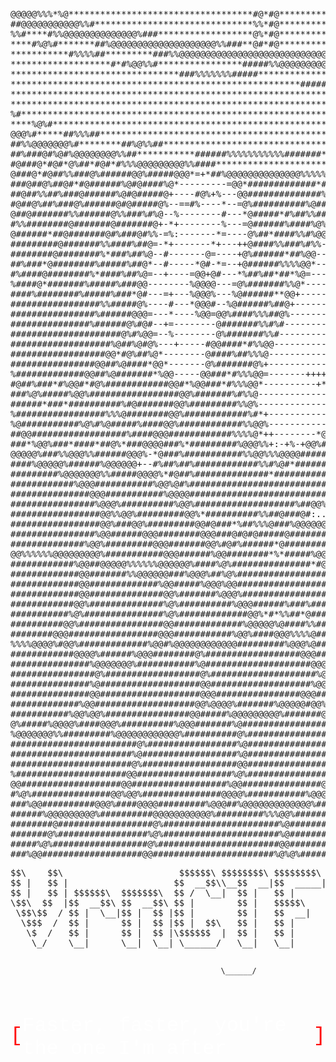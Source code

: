 
<div class="flex flex-col items-center gap-4">
  <pre class="text-[2pt] text-colored bg-gradient-to-br from-purple-800 to-blue-500 via-gray-300">
@@@@@%%%*%@***********************************#@*#@****************%*=====%++@-----@#===*@######@@@@@@@@@@@@@@@@@@@@@@@@@@@@@@@@@@@@@@###################%@#####%@@@@@@@@@@@@@@@@@@@%#################@@@@@%###
##@@@@@@@@@@@%%#******************************%%*#@****************@*=====#*=@+----%@===#@######@@@@@@@@@@@@@@@@@@@@@@@@@@@@@@@@@@@@############################%@@@@@@@@@@@@@@@@@@@%#################@@@@@@###
%%#****#%%@@@@@@@@@@@@@@%###******************@%*#@****************@*=====*#=%*----*@===%@######@@@@@@@@@@@@@@@@@@@@@@@@@@@@@@@@@@@#############################%@@@@@@@@@@@@@@@@@@@##################@@@@@@@##
****#%@%#*******##%@@@@@@@@@@@@@@@@@@@@%%###**@#*#@****************@+=====*%=%#----+@===%@######@@@@@@@@@@@@@@@@@@@@@@@@@@@@@@##@%##############################%@@@@@@@@@@@@@@@@@@@##################@@@@@@@@#
***********#%%%%##*********###%%@@@@@@@@@@@@@@@@@@@@@@@@@@@@@@%%%%@@******#%*%@##%%@@@@@@@######@@@@@@@@@@@@@@@@@@@@@@@@@@@@%###################################%@@@@@@@@@@@@@@@@@@@##################@@@@@@@@%
*******************#*#%@@%%#****************#####%%@@@@@@@@@@@@@@@@@@@@@@@@@@@@%%####***@%######@@@@@@@@@@@@@@@@@@@@@@@@@@@%####################################%@@@@@@@@@@@@@@@@@@@############@##%%#%@@@@@@@@
********************************###%%%%%%%#####************************************###%%@%######@@@@@@@@@@@@@@@@@@@@@@@@@@@%#######@@%##########################%@@@@@@@@@@@@@@@@@@@#########%%@@@####%@@@@@@@@
*******************************************************#######%%%%%%%%%%######*********#@%######@@@@@@@@@@@@@@@@@@@@@@@@@@@#####################################%@@@@@@@@@@@@@@@@@@@%#######@@@@@@@@@@@@@@@@@@@
***************************************************************************************%@#######@@@@@@@@@@@@@@@@@@@@@@@@@@@#####################################%@@@@@@@@@@@@@@@@@@@%##################@@@@@@@@
***************************************************************************************%@#######%@@@@@@@@@@@@@@@@@@@@@@@@@@######################################@@@@@@@@@@@@@@@@@@@%##################@@@@@@@@
%#*************************************************************************************@@########@@@@@@@@@@@@@@@@@@@@@@@@@@#####%@@@%%##################%%%######@@@@@@@@@@@@@@@@@@@%##################@@@@@@@@
****%@%#*******************************************************************************@@######@@@@@@@@@@@@@@@@@@@@@@@@@@@@###%@@@@@@%###########################@@@@@@@@@@@@@@@@@@@%##################@@@@@@@@
@@@%#*****##%%%##**********************************************************************@%###@@@@@@@@@@@@@@@@@@@@@@@@@@@@@@@%@@@@@@%##############################@@@@@@@@@@@@@@@@@@@@@@@@%%%%##########@@@@@@@@
##%%@@@@@@@%#********##%@%%##*********************************************************#@%##%@@@@@@@@@@@@@@@@@@@@@@@@@@@@@@@@@@@@#################################@@@@@@@@@@@@@@@@@@@%##################@@@@@@@@
##%###@#%@#%@@@@@@@@%%##***********######%%%%%%%%%%%#######*******#########%%%%%@@@@@%%@####@@@@@@@@@@@@@@@@@@@@@@@@@@@@@@@@@@##################################%@@@@@@@@@@@@@@@@@@@%%@##############%#@@@@@@@@
#@###@*#@#*@%##*#@#*#%%%@@@@@@@@@%%####***********************************************%@#####@@@@@@@@@@@@@@@@@@@@@@@@@@@@@@@%########@@@%##############%%#######%@@@@@@@@@@@@@@@@@@@%#%###############%@@@@@@@@
@###@*#@##%%###@%######@@%#####@@@*=+*##%@@@@@@@@@@@@@@%%%%%%%%%%%%%%%%%%%@@@@@@%@@@++#@##########@@@@@@@@@@@@@@@@@@@@@@@@@#####@@%##****#@@####################%@@@@@@@@@@@@@@@@@@@%##################%@@@@@@@
###@##@%##@#*#@######%@#@####%@*---------=@@*#############*###@%#@--------------=@@@==%@##########@@@@@@@@@@@@@@@@@@@@@@@@@####@#*#%%%****#@@@%##%%@@@%#########%@@@@@@@@@@@@@@@@@@@@###%##########%@@@%@@@@@@@
##@##%%##%###@######%@#@#####@+----#@%+%---@@##############%@##@+---------------=@@%==%@##########@@@@@@@@@@@@@@@@@@@@@@@@%###@**@@@@@@***#@%%%@%#****##@@######%@@@@@@@@@@@@@@@@@@@@###################@@@@@@@
#@##@%##%###@%######@#@#####@%--==#%----*--=@%##########%@##%@@=-----------------%@#==@%##########%@@@@@@@@@@@@@@@@@@@@@@@%%@%%#*#%##%@***#*******#@%#****%@####%%##%@@#*#@@@@@@@@@@@###################@@@@@@@
@##@#######%%######@%%###%#%@--%--------#---*@#####*#%##%%##@%----------+#--*=---=@*==@%###########@@@@@@@@@@@@@@@@@@@@@@@#*********%@@#**#**********%%*%@@@@@#@#******@%**@@@@@@@@@@###################@@@@@@@
#%%########@#######@#######@+-*+--------%---=@######%####%@%%---------==+#=-------@+=+@%###########@@@@@@@@@@@@@@@@@@@@@%*************#**%**********#%%*******#@@%#*****@#*%@@@@@@@@@%##################@@@@@@@
@######*##@#######@#%###@#%%-=%:-------*=----@%##*####%%#%@@----------+*----#%#*--@+=*@###%@@@#####@@@@@@@@@@@@@@@@@@@@@%*****@%%%#******#@******#****************#@****%%*@@@@@@@@@@%##################@@@@@@@
#########@#######%%####%##@=-*+-------*+---++@####%%###%#%%--------------+%######%@==#@############%@@@@@@@@@@@@@@@@@@%*****##****#%%#****#%%%%#*******###%%%%#****%%**#@#@#**#@@@@@@@########%#########@@@@@@@
########@########%*###%##%@--#-------@=----+@%######*##%@@-------------=@#*##*#*##@==%@###########%@@@@@@@@@@@@@@@@@@@***#**#*********@@%#************%@@**#@@@@%***#@#@#**@%#**#@@@@@###########%@#####%@@@@@@
##%###*@########%#####%##@*--#-----*@#-*=--+@######%%%%@@*------------*%#%+--*@%%@%==%@#############@@@@@@@@@@@@@@@@@%**%#...-@%****#@********#%@%%%%#******#%%@@#***%@*****#@#**#@@@@%#########%%######%@@@@@@
#%####@########%*####%##%@=--+----=@@+@#---*%##%##*##*%@=------------#%%------=%*%#==@%#############@@@@@@@@@@@@@@@@@@%#*.:..:%%@@#*#%********#%*#***#%@*************@@@****#@@@@%#*****%@@@#############@@@@@@
%####@*#######%#####%###@@--------%@@@@---=@%#######%%@*-------------@=---#+-+%**@*==@%#############@@@@@@@@@@@@@@@@@@@*...:%@@...=###@@@%%%%#@#********#@*****#***#%@##@*%@#*******#@#****#@@###########@@@@@@
####%########%#####%###*@#---=+---%@@@%---%@######**@@+-----------------#+#=-%***@+=+@%#############@@@@@@@@@@@@@@@@@@%...*@@@:..:@%..:.**#...:#%@%******%%******#@%****#@#%******#%@@@@##@##%@@@@#######@@@@@@
#################%%#####@%----#---*@@@#--%@######%##@+--------------=-*#*#@+-+%**@+=*@##############%@@@@@@@@@@@@@@@@@=.:%@@@@:.=@@=..=@@%....#-:.:#%#**%#********@#*****%@#*%##@%#*****@#*******%%#%@@##@@@@@@
################%######@@@=---*----%@@=@@%####%%%##@%---------------=+-#.*%--+***@==#@##############%@@@@@@@@@@@@@@@@@.:@@@=@@:=@@@:.#@@@=:.=@::....-@@#*********#%******#%%#*#@*******%**********%#*#*@%@@@@@@
###############%######@%#@#--+=--------@#######%%#%#-----------------#=-%:---***#@==#@###############@@@@@@@@@@@@@@@@#:@@+.#%*#@%@@-#@@@@.:@@:.....+@%#@*****%%#%%*******#%*%#**%#*****@**********%#****%@@@@@@
#####################@%#%@@=--%--------@%#######%%#-------------------@#-----#**#@==%@###############@@@@@@@@@@@@@@@@#%@-.:%##%%%@@@@@@@@-@@#...:+@@+..:@******@@********#%**@***%###**@#********#%*******@@@@@
###################%@##%@#@%---+-----#@@####*#%%@@---------------------+-----%**%%==@%###%###########@@@@@@@@@@@@@@@@@@=.+%*---*%%*=---=*@@@:..:%@@#....*%@#**#%@********@***%#**#%%@%@@***#%%#%@#********#@@@@
##################@@*#@%##%@*--------@####%##%%%@----------------------------%**@#==@%####*%#########@@@@@@@@@@@@@@@@@%##--=%@#----------*#@..*@@@@:..:%#++%@%**#%******#%***#%**#%#@%=========%@#********%@@@@
################@@##%@####*@@*-------@%#######@%+----------------------------%**@*==@#####%=%####%###%@@@@@@@@@%#%#**%*--+@#----+#@@*@@@:-+%.#@@@@#.:%@@#...%%****%#****@****%%**%%#@-========+*=#@%*****%@*@@@
%#############@@##%@#######*%@@-----@@###*#%%%@@=-------++++++==-------------%**@+=+@#####%=%########%@@@@@@@@@*##*#%---#+----#%@@%:=@@=.+%#%#@@@@##@@@%....##@*****#**@#****@#**@###=======*@%===*@%*#%@%**@@@
#@##%###*#%@@#*#@%############@@#*%@@###*#%%%@@*----------+*=*%#=+%=------*--#%%@##%@######**########%@@@@@@@@@*##%*--++----%@@-@@:.*@#..=@@--%#+@@@@@@*..:@#:+@***#%%@*****%%**#@##*======%@%=====@@%#*****@@@
###%@%#####%@@%#################@@%#######%#%%@----------------+----*--------*@@%%%########%-%########@@@@@@@@@@@@=--+----*@%***##%%#@+:.:@@*%:-@@@@@@@=.%@@:..*@#@#***%#**%@***#@*##=====+@+======+@******%@@@
######*###*##########%#@#######@@%#########%%@%-------------------#=-====----=@@############%-%#######@@@@@@@@@@%-------+@@#%*****#%****#@@@#..%@@@@@@@#@@@#..##=@%******#@#****#@#*@==============+@****#@@@@@
%#################%%%@########@@%############%#*+---------------=@--=%%*+#+---@@######%**####%--%#####@@@@@@@@%--**----%%+%@%%@%#*%#*******#%.-@@+:@@@@@@@@*=@@-..+@#****%%%%****%%*#@*============+@#%%#%@@@@@
%@###########%@%#%@#####%####@@%############%%@@%--------------%@------------%@##########%=%###%--+%%#@@@@@@*--=@+---*@*+#*+++++++*%@#*******@##:.%@@@@@@@@@@@@:.-@:*@%#@%#**%@***%%**@%*==========%#****%@@@@@
##@@##################%####@@@############%%%%@*++--------*@@%###*#%@@@@@@@@@@##############+%###@*---------=#@#----%#++*%++++++++++++*%%****#@-.-@@@*@@@@@@@@@-+@@...-%@#*****#%#**##***#%#+====+#%***#@@%@@@@
###*%@@%###*####*##@%*###@@@@###%*#########%@@@%%+:-+%-+@@%##########*%@%############@@######-%#####%@@@@@@@@@:---*@++++##+++++++++++++++###@**#%*@-:@@@@@@@@@@@@@@:*..:%+@@****%#*%%*****#****#%%%@@@@@%##@@@@
@@@@@%###%%@@@%%######@@@%-*@###%###########%%@@%%%@@@@################%@#########%@@@%######%=-######@@@@@#----+@@*++++#%++++++++++++++++##*****%=.#@@%*@@@@@@@@@@@@-+%=...+@%@#****#@%#*%#%#**%*****%@###@@@@
####%@@@@@%######%@@@@@@+--#%##%##%############%%#%@#*############%#%##%@%#####################@=--*%@%*------=@@@@%@@@@@@%++++++++++++++++@******#@@%:.*@@@@@@@@@@@@@@@@-.*=:.-@%******@@#*%#%##%%****#@%#@@@@
#########%@@@@@@@%%#####@@@@%*#@##%##############*#############%#%###%%%@%%######################%%*=-----=#@@@@@@@*+++++#@@*+++++++++++++++#%*****%@+..-:@@@@@@@@@@@@@@@@@=.-.+*:+@#**%%*%%**####%##***@@#@@@@
############%@@@###########%@@%@#%############################@#@#@#%#%%%@@@@@@@@@@@@@@@@@@%##########%@@@@@@@@@@@@*++++++#%%@*+++++++++++++++%@**%%*#@:.:@@%@@@@@@@@@@@@@@@@@@=.::-@@@##**#%******#%@%%@@%%@@@
###############@@@###########%@@@@##########################@%@@@%@%%%#####################%%@@@@%####%@@@@@@@@@@@@@*+++++#*++*%@%*+++++++++++%@@@*****%%@@::@#:=@@@@@@@@@@@@@@#@%@@@#@#****#%*******#%%##@%@@@
################%@@@%##########%@@%###################%##@@%+.=@#################################%@@@%%%%%%#########@#++++##+++++++*#%%@@@@@%#*+++%%*****%@#:.:.*=*@@%@@@@@@@@@@@@@@@*%%%**#@@#***********#@@@@
#################@@%%@@%#########@@%*##########%%##@###@#:...-@%@#######################################%############@@@#+#@+*++++++++++++++++++++++#@#*#@**#%%=*.:#+:@@@@@@@@@@@@@@@*%*@%%#*%%*******%****@@@@
#################@@%###@@%#########@@#@###*%##%%%@###%@@@@@@@###@%##################################################%%+++#@@#+++++++++++++++++++++++++*%@#****#*@#:..:%..*=:@%%@=#@@###%@#***#@#******%****#@@@
################%@@######@@@########@@@###@#@#@#####@###########@@##################################################%%+++++@#@+++++++++++++++++++++++++++*@@****@##@%%=....:@:::.-@%#%#%@@@%%#%%******#%###@@@@
##############%@@%#########@@@#######@@%#@#%######*@############@%##############################################%%###@*+++*@+++%#++++++++++++++++++++++++++@@%@@*******#%@+**:..:*%#@@@%@#***%%%#*****%*##@@#@@
@@%%%%%%@@@@@@@@@%###########@@@######%@@########*%*#####%@@@@@@%#############################################%@####@%@#+++@+++++*@%*++++++++++++++++++*#@%*++++#@%******%%*#*###%@*****#%***@#%#****%#**#@%#@@
############%@@##@@@@@%%%%%%@@@@@@%####%@%###############*#@##@@#############################################%@########%@@@@@+++++++*#%@@@@%%%%%%%@@@%#*+++++++++++*#%@%@@********@******@*#@#*#%@%#@****@@##@@
#############@@#######%%@@@@@@###%@@@%##%@%##################@##@%###################################%%%%####@###########%##@@+++++++++++++++++++++++++++++++++++++++++@#+**#%%%@@@%###%@@%##***#%*#****#@%##%@
#############@@#############%@@#####%@@@%@@####################%@#@%##############################%##%%%%#####@#######%@%%%###@#+++++++++++++++++++++++++++++++++++++%%+++++++++++++%@@%#******#%#******@%###%@
#############@@##############@@%#######%@@@%####################*@#%@##########################################@######%%########@#+++*+++++++++++++++++++++++#%++++%@*++++++++++++++#%%********#%******@%#####@
############@@%##############%@%##########%@@@######%###%####%%###@#@%##########################################@###################%@#+++++++++++++++++*%@#+++*#@#+++++++++++++++++%%#******#**%#***#@%######@
###########%@%###############%@%#############@@%*#*%%##*@######@##%@#@###########################################@@####################@@*++++++++++#@@#+*++#@@#+++++++++++++++++++#+*@****##++#*%#+@%########@
##########@@%################@@#############%@@@@@%@####%%######@@*@#@%#############%%%%%%%########################@@##################%%@@@@@%%%%%%%%%%@@@@*++++++++++++**+++++**+++++++++++*#+++%@##########%
########@@@#################@@@###########%@@%####@@@%%%%@#######@@%%@@#######%@@@@%%@@@%%%%%%%@@@@@##################@%####################################@%*+++++*#%#+++#%%*++++++++++++#*+++%@############%
%%%%@@@@%#@@%#############%@@#%@@@@@@@@@@@@#########%@@@%@####%###@@%@@##%@@@%*++++++++*#@@@%###########################@@%####################################%%%%#%@@@@%*++++++++++++*%@#%@@@%##############%
############@@@@%######%@@@########@%##################@@@####@####@@@#%@@*+++++++++++++++++#@@%##########################@#########################################%######%%@@%%@@@@@@@########@@%############
###############%@@@@@@@%###########%@####################@@@##@%###%@%@@#++++++++++++++++++++++*%@@%#######################@%#######################################%%#####%@@@@@@@@@@@@########%%@@@##########
################@%##################@%####################%@%#@##@##@@#+++++++++++++++++++++++++++*%@@%#####################@%%########################################%@@@@@@@@@@@@@@@@%#####################%
###############%@###################@@###################%@@@@@@#@*#@@*++++++++++++++++++++++++++++++*%@%####################@@#####################################%@@@@@@@@@@@@@@@@@@@@######################
###############@@###################@@@################@@@#####%@@@#@@*+++++++++++++++++++++++++%+++++++#@@@@@@@@@@@@%########@##%%##############################%%####@@@@@@@@@@@@@@@@@@#####################%
#############%@@###################@@%@@@@%#######%@@@@@#@@%######%@@@@@@@@%*+++++++++++++++++++@*++++++++++++++++++++*%@@%###@%#%#%##################################%@@@@@@@@@@@@@@@@@@######################
###########%@@%@@%################@@#####%@@@@@@@@@%#######@@########@@@***%@@@@*+++++++++++++++@%*++++++*@*++++++++++++++#@@%@@##%%#################################@@@@@@@@@@@@@@@@@@@@##@@@@@###############
@%#####%@@@@%####@@@%##########%@@@#######%@################@@#########%@@*+++*#@@@#+++++++++++++#%%++++++*@@@@@@@%#***++++++*%@%###%##############################%#%@@@@@@@@@@@@@@@@@@@@@@@@%################
%@@@@@@@%%#########%@@@@@@@@@@@@%##########@%################@%##########@@%++++++#@@@*+++++++++++++++++++++++++++++++++++++++++@%###################################@****#%@@@@@@@@@@@@@@@@%##################
########################@%#################%@################@@###########%@@**++++++#@@#++++++++++++++*#++++++++++++++++++++++++@%############################%###%@******#@%#%@@@@@@@@@@@###@@@@@%%##########
#######################%@##################%@################@@@@###########@@+++++++++*@@#++++++++++%#++++++++++++++@%++*#%%##*+#@##########################%%###%%%%@%%@@#******%@@@@@@@###@@################
#######################@%##################@@################@@#%@@@@@@@@@@@@@++*++++++++*@@*++++++%%+++++++++++++++++%@@@#+++++++@%########################@%#####%*******@#*******%@@@@@#####################
%#####################@@##################%@%###############@@%#######%@%####@@#+++++++++++#@%+++#@*++++**#########****+++++++++++@%#######################@######@%*******@@%*****#%@@@@@#####################
@@###################@@##################%@@###############@@%#########@@#####@@#++++++++++++@@+@%*%@@@@%%#**++++++**#%%@@@@%*++++@%######################%#####%@*#@%****@@##@%%@@%**#@@@######%%@@@@@@@@@####
#%@%###############@@%@@%###############@@@@%###########%@@@###########%@######@@*+++++++++++#@@@%*++++++++++++++++++++++++++*%@@%@############################%%****#@@@@%*****#@******%@#%@@@@@@@@@@%%%@@@@%#
###%@@##########@@@%####@@@@#########%@@@##%@@@@@@@@@@@@@%#############%@%######@@*+++++++++*@@*++++++++++++++++++++++++++++++++*@@###########################@@%********%%******%%******#@@@@@@@@@@@@%####%@@@
######%@@@@@@@@@%##########@@@@@@@@@@@%#########%%%@@%#################%@%#######@@++++++++*@@++++++++++++++++++++++++++++++++++#@######################%%###@##@#*******#@******#@*******%@@@@@%%###########%#
########@##################@%######################%@##################@@@@######%@*++++++*@@++++++++++++++++++++***+++++++++++#@#######################%##%@#**@#*******#@%******%%*******%@###%%%@@%#########
#######@%#################%@%######################%@#################%@%#@@######@@+++++*@@+++++++++++++++++*@@%%@%%@@@%*++++@@##########################@%****%@%###%@@@#%@%%%@@@@*******#@@@@@@@@@@@########
#####%@%##################@%#######################@@################%@%###@@#####@@@*++*@@++++++++++++++++*@%******#%**#@@*%@%##########################@@*******%@@%%#*#**%%##***@%###%@@@@@@@@@@@@@@%#######
###%@@###################@@#######################%@%@%############%@@######@%####%@@@@*@@+++++++++++++++*%@@%%#*%@@@@@@@@@@%############################@@*******%%********@#******#@####**#@@@@@@@@@@%#######
</pre><pre class="text-sm xl:text-xs text-colored bg-gradient-to-br from-purple-800 to-blue-500 via-gray-300">
$$\    $$\                      $$$$$$\ $$$$$$$$\ $$$$$$$$\        $$$$$$\   $$$$$$\   $$$$$$\  $$\   $$\ 
$$ |   $$ |                    $$  __$$\\__$$  __|$$  _____|      $$  __$$\ $$$ __$$\ $$  __$$\ $$ |  $$ |
$$ |   $$ | $$$$$$\  $$$$$$$\  $$ /  \__|  $$ |   $$ |            \__/  $$ |$$$$\ $$ |\__/  $$ |$$ |  $$ |
\$$\  $$  |$$  __$$\ $$  __$$\ $$ |        $$ |   $$$$$\           $$$$$$  |$$\$$\$$ | $$$$$$  |$$$$$$$$ |
 \$$\$$  / $$ |  \__|$$ |  $$ |$$ |        $$ |   $$  __|         $$  ____/ $$ \$$$$ |$$  ____/ \_____$$ |
  \$$$  /  $$ |      $$ |  $$ |$$ |  $$\   $$ |   $$ |            $$ |      $$ |\$$$ |$$ |            $$ |
   \$  /   $$ |      $$ |  $$ |\$$$$$$  |  $$ |   $$ |            $$$$$$$$\ \$$$$$$  /$$$$$$$$\       $$ |
    \_/    \__|      \__|  \__| \______/   \__|   \__|            \________| \______/ \________|      \__|
                                                                                                          
                                                                                                          
                                                                                                          
                                                   \______/                                                         
                                                   
</pre>

  <p style="color:red;font-weight:light;font-size:24pt;display:flex;align-items:center;font-family: ui-monospace,SFMono-Regular,Menlo,Monaco,Consolas,Liberation Mono,Courier New,monospace;">
    <span>[</span><span class="text-motto" style="color:white;margin-bottom:-4pt">Faster, faster, you're the one I'm after</span><span>]</span>
  </p>
  <pre class="text-[2pt] text-colored bg-gradient-to-br from-purple-800 to-blue-500 via-gray-300">
          <h3 class="text-center" id="countdown"></h3>
  </pre>
</div>

<script>
  var countDownDate = new Date(2024, 3, 26, 11, 30).getTime();
  var countDownEndDate = new Date(2024, 3, 26, 17, 00).getTime();

  var getTimeLeft = (someDate) => {
    var days = Math.floor(someDate / (1000 * 60 * 60 * 24));
    var hours = Math.floor((someDate % (1000 * 60 * 60 * 24)) / (1000 * 60 * 60));
    var minutes = Math.floor((someDate % (1000 * 60 * 60)) / (1000 * 60));
    var seconds = Math.floor((someDate % (1000 * 60)) / 1000);
    var timeLeft = "";
    timeLeft = days > 0 ? days + "d " : "";
    timeLeft += hours > 0 ? hours + "h " : "";
    timeLeft += minutes > 0 ? minutes + "m " : "";
    timeLeft += seconds > 0 ? seconds + "s " : "";
    return timeLeft;
  }
 
  var x = setInterval(function () {
    var now = new Date().getTime();
    var distanceToStart = countDownDate - now;
    var distanceToEnd = countDownEndDate - now;

    if (distanceToStart > 0) {
      document.getElementById("countdown").innerHTML = "VrnCTF начнется через " + getTimeLeft(distanceToStart);
    } else if (distanceToEnd > 0) {
      document.getElementById("countdown").innerHTML = "VrnCTF закончится через " + getTimeLeft(distanceToEnd);
    } else {
      clearInterval(x);
      document.getElementById("countdown").innerHTML = "VrnCTF закончился! Хорошая работа, взломщики Пентагона =)";
    }
  }, 1000);
</script>